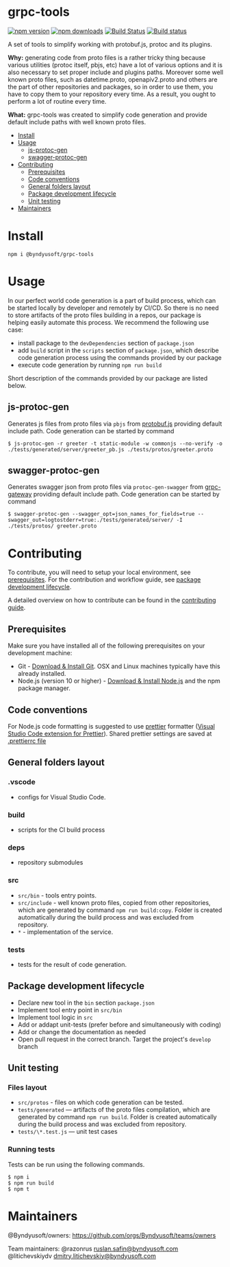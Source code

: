 # grpc-tools

[![npm version](https://badge.fury.io/js/%40byndyusoft%2Fgrpc-tools.svg)](https://www.npmjs.com/package/@byndyusoft/grpc-tools)
[![npm downloads](https://img.shields.io/npm/dt/@byndyusoft/grpc-tools.svg)](https://www.npmjs.com/package/@byndyusoft/grpc-tools)
[![Build Status](https://travis-ci.org/Byndyusoft/grpc-tools.svg?branch=master)](https://travis-ci.org/Byndyusoft/grpc-tools)
[![Build status](https://ci.appveyor.com/api/projects/status/github/Byndyusoft/grpc-tools?branch=master&svg=true)](https://ci.appveyor.com/project/Byndyusoft/grpc-tools/branch/master)

A set of tools to simplify working with protobuf.js, protoc and its plugins.

**Why:** generating code from proto files is a rather tricky thing because various utilities (protoc itself, pbjs, etc) have a lot of various options and it is also necessary to set proper include and plugins paths. Moreover some well known proto files, such as datetime.proto, openapiv2.proto and others are the part of other repositories and packages, so in order to use them, you have to copy them to your repository every time. As a result, you ought to perform a lot of routine every time.

**What:** grpc-tools was created to simplify code generation and provide default include paths with well known proto files.

- [Install](#install)
- [Usage](#usage)
  - [js-protoc-gen](#js-protoc-gen)
  - [swagger-protoc-gen](#swagger-protoc-gen)
- [Contributing](#contributing)
  - [Prerequisites](#prerequisites)
  - [Code conventions](#code-conventions)
  - [General folders layout](#general-folders-layout)
  - [Package development lifecycle](#package-development-lifecycle)
  - [Unit testing](#unit-testing)
- [Maintainers](#maintainers)

# Install

`npm i @byndyusoft/grpc-tools`

# Usage

In our perfect world code generation is a part of build process, which can be started locally by developer and remotely by CI/CD. So there is no need to store artifacts of the proto files building in a repos, our package is helping easily automate this process. We recommend the following use case:

- install package to the `devDependencies` section of `package.json`
- add `build` script in the `scripts` section of `package.json`, which describe code generation process using the commands provided by our package
- execute code generation by running `npm run build`

Short description of the commands provided by our package are listed below.

## js-protoc-gen

Generates js files from proto files via `pbjs` from [protobuf.js](https://github.com/protobufjs/protobuf.js) providing default include path. Code generation can be started by command

```shell
$ js-protoc-gen -r greeter -t static-module -w commonjs --no-verify -o ./tests/generated/server/greeter_pb.js ./tests/protos/greeter.proto
```

## swagger-protoc-gen

Generates swagger json from proto files via `protoc-gen-swagger` from [grpc-gateway](https://github.com/grpc-ecosystem/grpc-gateway) providing default include path. Code generation can be started by command

```shell
$ swagger-protoc-gen --swagger_opt=json_names_for_fields=true --swagger_out=logtostderr=true:./tests/generated/server/ -I ./tests/protos/ greeter.proto
```

# Contributing

To contribute, you will need to setup your local environment, see [prerequisites](#prerequisites). For the contribution and workflow guide, see [package development lifecycle](#package-development-lifecycle).

A detailed overview on how to contribute can be found in the [contributing guide](CONTRIBUTING.md).

## Prerequisites

Make sure you have installed all of the following prerequisites on your development machine:

- Git - [Download & Install Git](https://git-scm.com/downloads). OSX and Linux machines typically have this already installed.
- Node.js (version 10 or higher) - [Download & Install Node.js](https://nodejs.org/en/download/) and the npm package manager.

## Code conventions

For Node.js code formatting is suggested to use [prettier](https://github.com/prettier/prettier) formatter ([Visual Studio Code extension for Prettier](https://github.com/prettier/prettier-vscode)). Shared prettier settings are saved at [.prettierrc file](/.prettierrc)

## General folders layout

### .vscode

- configs for Visual Studio Code.

### build

- scripts for the CI build process

### deps

- repository submodules

### src

- `src/bin` - tools entry points.
- `src/include` - well known proto files, copied from other repositories, which are generated by command `npm run build:copy`. Folder is created automatically during the build process and was excluded from repository.
- `*` - implementation of the service.

### tests

- tests for the result of code generation.

## Package development lifecycle

- Declare new tool in the `bin` section `package.json`
- Implement tool entry point in `src/bin`
- Implement tool logic in `src`
- Add or addapt unit-tests (prefer before and simultaneously with coding)
- Add or change the documentation as needed
- Open pull request in the correct branch. Target the project's `develop` branch

## Unit testing

### Files layout

- `src/protos` - files on which code generation can be tested.
- `tests/generated` — artifacts of the proto files compilation, which are generated by command `npm run build`. Folder is created automatically during the build process and was excluded from repository.
- `tests/\*.test.js` — unit test cases

### Running tests

Tests can be run using the following commands.

```
$ npm i
$ npm run build
$ npm t
```

# Maintainers

@Byndyusoft/owners: https://github.com/orgs/Byndyusoft/teams/owners

Team maintainers:
@razonrus ruslan.safin@byndyusoft.com
@litichevskiydv dmitry.litichevskiy@byndyusoft.com
